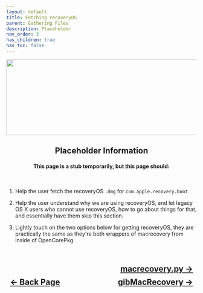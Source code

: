 ```yaml
---
layout: default
title: Fetching recoveryOS
parent: Gathering Files
description: Placeholder
nav_order: 3
has_children: true
has_toc: false
---
```


<style>
  .navigation-container {
    display: flex;
    justify-content: space-between;
    align-items: center;
    width: 100%;
  }

  .nav-button {
    margin: 10px;
  }

  .macrecoverypy-next-button-container {
    text-align: right;
  }

  .macrecoverypy-next-button {
    margin: 10px;
  }
</style>

<p align="center">
  <img width="650" height="200" src="../../../../assets/Headers/Header-FetchingrOS.png">
</p>

<h2 align="center">Placeholder Information</h2>

<h4 align="center">This page is a stub temporarily, but this page should:</h4>
<br>

1. Help the user fetch the recoveryOS ``.dmg`` for ``com.apple.recovery.boot``

2. Help the user understand why we are using recoveryOS, and let legacy OS X users who cannot use recoveryOS, how to go about things for that, and essentially have them skip this section.

3. Lightly touch on the two options below for getting recoveryOS, they are practically the same as they're both wrappers of macrecovery from inside of OpenCorePkg

<h2 align="center">
  <br>
  <div class="macrecoverypy-next-button-container">
    <a class="macrecoverypy-next-button" href="../02-macrecoverypy">macrecovery.py &rarr;</a>
  </div>
  <div class="navigation-container">
    <a class="nav-button" href="../../02-PlatformSpecific/index">&larr; Back Page</a>
    <a class="nav-button" href="../01-gibMacRecovery">gibMacRecovery &rarr;</a>
  </div>
  <br>
</h2>
